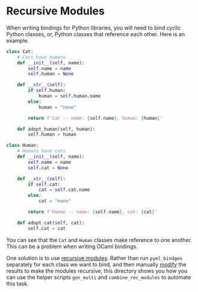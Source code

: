 # Recursive Modules

When writing bindings for Python libraries, you will need to bind cyclic Python classes, or, Python classes that reference each other. Here is an example.

```python
class Cat:
    # Cats have humans
    def __init__(self, name):
        self.name = name
        self.human = None

    def __str__(self):
        if self.human:
            human = self.human.name
        else:
            human = "none"

        return f'Cat -- name: {self.name}, human: {human}'

    def adopt_human(self, human):
        self.human = human

class Human:
    # Humans have cats
    def __init__(self, name):
        self.name = name
        self.cat = None

    def __str__(self):
        if self.cat:
            cat = self.cat.name
        else:
            cat = "none"

        return f'Human -- name: {self.name}, cat: {cat}'

    def adopt_cat(self, cat):
        self.cat = cat
```

You can see that the `Cat` and `Human` classes make reference to one another. This can be a problem when writing OCaml bindings.

One solution is to use [recursive modules](https://ocaml.org/manual/recursivemodules.html). Rather than run `pyml_bindgen` separately for each class we want to bind, and then manually [modify](https://mooreryan.github.io/ocaml_python_bindgen/recursive/) the results to make the modules recursive, this directory shows you how you can use the helper scripts `gen_multi` and `combine_rec_modules` to automate this task.

